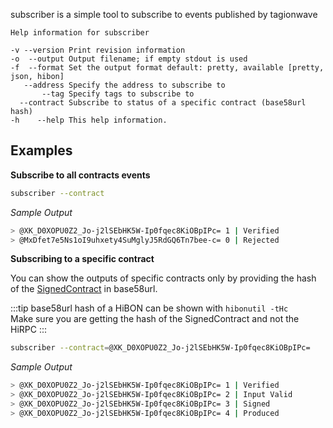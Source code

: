 
subscriber is a simple tool to subscribe to events published by tagionwave

```
Help information for subscriber

-v --version Print revision information
-o  --output Output filename; if empty stdout is used
-f  --format Set the output format default: pretty, available [pretty, json, hibon]
   --address Specify the address to subscribe to
       --tag Specify tags to subscribe to
  --contract Subscribe to status of a specific contract (base58url hash)
-h    --help This help information.
```

## Examples

**Subscribe to all contracts events**

```bash
subscriber --contract
```

*Sample Output*

```bash
> @XK_D0XOPU0Z2_Jo-j2lSEbHK5W-Ip0fqec8KiOBpIPc= 1 | Verified
> @MxDfet7e5Ns1oI9uhxety4SuMglyJ5RdGQ6Tn7bee-c= 0 | Rejected
```


**Subscribing to a specific contract**

You can show the outputs of specific contracts only 
by providing the hash of the [SignedContract](/docs/protocols/contract#signed-contractssc) in base58url.

:::tip
base58url hash of a HiBON can be shown with `hibonutil -tHc`  
Make sure you are getting the hash of the SignedContract and not the HiRPC
:::

```bash
subscriber --contract=@XK_D0XOPU0Z2_Jo-j2lSEbHK5W-Ip0fqec8KiOBpIPc=
```

*Sample Output*
```bash
> @XK_D0XOPU0Z2_Jo-j2lSEbHK5W-Ip0fqec8KiOBpIPc= 1 | Verified
> @XK_D0XOPU0Z2_Jo-j2lSEbHK5W-Ip0fqec8KiOBpIPc= 2 | Input Valid
> @XK_D0XOPU0Z2_Jo-j2lSEbHK5W-Ip0fqec8KiOBpIPc= 3 | Signed
> @XK_D0XOPU0Z2_Jo-j2lSEbHK5W-Ip0fqec8KiOBpIPc= 4 | Produced
```
